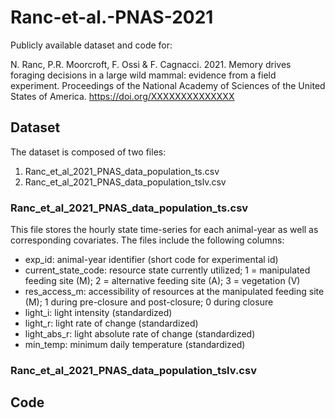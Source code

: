 # Ranc-et-al.-PNAS-2021

Publicly available dataset and code for:

N. Ranc, P.R. Moorcroft, F. Ossi & F. Cagnacci. 2021. Memory drives foraging decisions in a large wild mammal: evidence from a field experiment. Proceedings of the National Academy of Sciences of the United States of America. https://doi.org/XXXXXXXXXXXXXX


## Dataset
The dataset is composed of two files:
1. Ranc_et_al_2021_PNAS_data_population_ts.csv
1. Ranc_et_al_2021_PNAS_data_population_tslv.csv

### Ranc_et_al_2021_PNAS_data_population_ts.csv
This file stores the hourly state time-series for each animal-year as well as corresponding covariates. The files include the following columns:
* exp_id: animal-year identifier (short code for experimental id)
* current_state_code: resource state currently utilized; 1 = manipulated feeding site (M); 2 = alternative feeding site (A); 3 = vegetation (V)
* res_access_m: accessibility of resources at the manipulated feeding site (M); 1 during pre-closure and post-closure; 0 during closure
* light_i: light intensity (standardized)
* light_r: light rate of change (standardized)
* light_abs_r: light absolute rate of change (standardized)
* min_temp: minimum daily temperature (standardized)

### Ranc_et_al_2021_PNAS_data_population_tslv.csv



## Code

